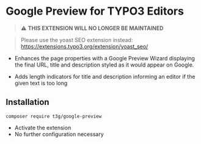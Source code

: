 Google Preview for TYPO3 Editors
================================

>:warning: **THIS EXTENSION WILL NO LONGER BE MAINTAINED**

>Please use the yoast SEO extension instead: https://extensions.typo3.org/extension/yoast_seo/


* Enhances the page properties with a Google Preview Wizard displaying the final URL, 
title and description styled as it would appear on Google.

* Adds length indicators for title and description informing an editor if the given text is too long


Installation
------------

`composer require t3g/google-preview`

* Activate the extension
* No further configuration necessary

